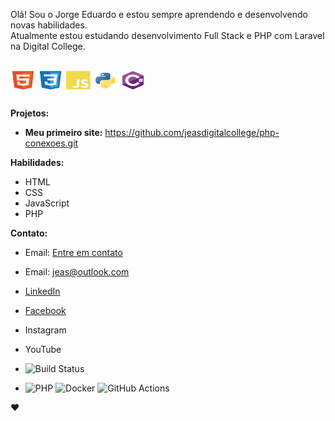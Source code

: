Olá! Sou o Jorge Eduardo e estou sempre aprendendo e desenvolvendo novas habilidades.   
Atualmente estou estudando desenvolvimento Full Stack e PHP com Laravel na Digital College.

<div style="display: inline_block"><br>
  <img align="center" alt="Rafa-HTML" height="30" width="40" src="https://raw.githubusercontent.com/devicons/devicon/master/icons/html5/html5-original.svg">
  <img align="center" alt="Rafa-CSS" height="30" width="40" src="https://raw.githubusercontent.com/devicons/devicon/master/icons/css3/css3-original.svg">
  <img align="center" alt="Rafa-Js" height="30" width="40" src="https://raw.githubusercontent.com/devicons/devicon/master/icons/javascript/javascript-plain.svg">
  <img align="center" alt="Rafa-Python" height="30" width="40" src="https://raw.githubusercontent.com/devicons/devicon/master/icons/python/python-original.svg">
  <img align="center" alt="Rafa-Csharp" height="30" width="40" src="https://raw.githubusercontent.com/devicons/devicon/master/icons/csharp/csharp-original.svg">
</div>
  
  ##
**Projetos:**
* **Meu primeiro site:** https://github.com/jeasdigitalcollege/php-conexoes.git

**Habilidades:**
* HTML
* CSS
* JavaScript
* PHP
  
**Contato:**
* Email: [Entre em contato](mailto:jeas@outlook.com?subject=Contato%20pelo%20GitHub&body=Olá,%20gostaria%20de%20entrar%em%contato...)
* Email: jeas@outlook.com
* [LinkedIn](https://linkedin.com/in/jorgeeasiqueira "Perfil no LinkedIn")
* [Facebook](https://facebook.com/jorgeeasiqueira "Perfil no Facebook")
* Instagram 
* YouTube

* ![Build Status](https://img.shields.io/badge/build-passing-brightgreen)

* ![PHP](https://img.shields.io/badge/PHP-7.4-blue)
![Docker](https://img.shields.io/badge/Docker-19.03-blue)
![GitHub Actions](https://img.shields.io/badge/GitHub_Actions-CI%2FCD-brightgreen)

❤️

